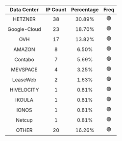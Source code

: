 | Data Center | IP Count | Percentage | Freq |
|:------------:|:--------:|:-----------:|:-----:|
| HETZNER | 38 | 30.89% | 🟢 |
| Google-Cloud | 23 | 18.70% | 🟢 |
| OVH | 17 | 13.82% | 🟢 |
| AMAZON | 8 | 6.50% | 🟢 |
| Contabo | 7 | 5.69% | 🟢 |
| MEVSPACE | 4 | 3.25% | 🟢 |
| LeaseWeb | 2 | 1.63% | 🟢 |
| HIVELOCITY | 1 | 0.81% | 🟢 |
| IKOULA | 1 | 0.81% | 🟢 |
| IONOS | 1 | 0.81% | 🟢 |
| Netcup | 1 | 0.81% | 🟢 |
| OTHER | 20 | 16.26% | 🟢 |